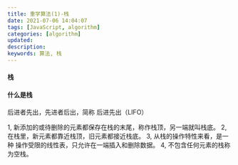 ```yaml
---
title: 重学算法(1)-栈
date: 2021-07-06 14:04:07
tags: [JavaScript, algorithm]
categories: [algorithm]
updated:
description:
keywords: 算法, 栈
---
```


#### 栈

#### 什么是栈
<p>后进者先出，先进者后出，简称 后进先出（LIFO） </p>
1, 新添加的或待删除的元素都保存在栈的末尾，称作栈顶，另一端就叫栈底。
2, 在栈里，新元素都靠近栈顶，旧元素都接近栈底。
3, 从栈的操作特性来看，是一种 操作受限的线性表，只允许在一端插入和删除数据。
4, 不包含任何元素的栈称为空栈。
